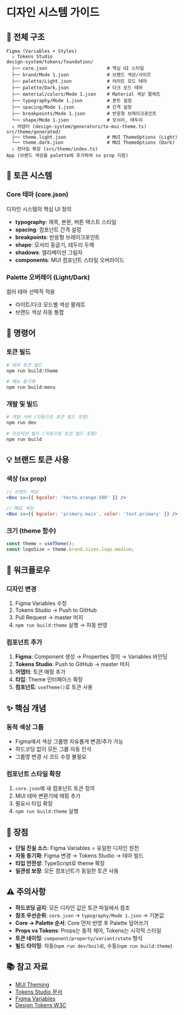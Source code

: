 # 디자인 시스템 가이드

## 📐 전체 구조

```
Figma (Variables + Styles)
  ↓ Tokens Studio
design-system/tokens/foundation/
  ├── core.json                      # 핵심 UI 스타일
  ├── brand/Mode 1.json              # 브랜드 색상/사이즈
  ├── palette/Light.json             # 라이트 모드 테마
  ├── palette/Dark.json              # 다크 모드 테마
  ├── material/colors/Mode 1.json    # Material 색상 팔레트
  ├── typography/Mode 1.json         # 폰트 설정
  ├── spacing/Mode 1.json            # 간격 설정
  ├── breakpoints/Mode 1.json        # 반응형 브레이크포인트
  └── shape/Mode 1.json              # 모서리, 테두리
  ↓ 어댑터 (design-system/generators/to-mui-theme.ts)
src/theme/generated/
  ├── theme.light.json               # MUI ThemeOptions (Light)
  └── theme.dark.json                # MUI ThemeOptions (Dark)
  ↓ 런타임 확장 (src/theme/index.ts)
App (브랜드 색상을 palette에 추가하여 sx prop 지원)
```

## 🎨 토큰 시스템

### Core 테마 (core.json)
디자인 시스템의 핵심 UI 정의
- **typography**: 제목, 본문, 버튼 텍스트 스타일
- **spacing**: 컴포넌트 간격 설정
- **breakpoints**: 반응형 브레이크포인트
- **shape**: 모서리 둥글기, 테두리 두께
- **shadows**: 엘리베이션 그림자
- **components**: MUI 컴포넌트 스타일 오버라이드

### Palette 오버레이 (Light/Dark)
컬러 테마 선택적 적용
- 라이트/다크 모드별 색상 팔레트
- 브랜드 색상 자동 통합

## 🚀 명령어

### 토큰 빌드
```bash
# 테마 토큰 빌드
npm run build:theme

# 메뉴 동기화
npm run build:menu
```

### 개발 및 빌드
```bash
# 개발 서버 (자동으로 토큰 빌드 포함)
npm run dev

# 프로덕션 빌드 (자동으로 토큰 빌드 포함)
npm run build
```

## 💡 브랜드 토큰 사용

### 색상 (sx prop)
```jsx
// 브랜드 색상
<Box sx={{ bgcolor: 'hecto.orange.500' }} />

// MUI 색상
<Box sx={{ bgcolor: 'primary.main', color: 'text.primary' }} />
```

### 크기 (theme 함수)
```jsx
const theme = useTheme();
const logoSize = theme.brand.sizes.logo.medium;
```

## 🔄 워크플로우

### 디자인 변경
1. Figma Variables 수정
2. Tokens Studio → Push to GitHub
3. Pull Request → master 머지
4. `npm run build:theme` 실행 → 자동 반영

### 컴포넌트 추가
1. **Figma**: Component 생성 → Properties 정의 → Variables 바인딩
2. **Tokens Studio**: Push to GitHub → master 머지
3. **어댑터**: 토큰 매핑 추가
4. **타입**: Theme 인터페이스 확장
5. **컴포넌트**: `useTheme()`로 토큰 사용

## ✨ 핵심 개념

### 동적 색상 그룹
- Figma에서 색상 그룹명 자유롭게 변경/추가 가능
- 하드코딩 없이 모든 그룹 자동 인식
- 그룹명 변경 시 코드 수정 불필요

### 컴포넌트 스타일 확장
1. `core.json`에 새 컴포넌트 토큰 정의
2. MUI 테마 변환기에 매핑 추가
3. 필요시 타입 확장
4. `npm run build:theme` 실행

## 🎯 장점
- **단일 진실 소스**: Figma Variables = 유일한 디자인 원천
- **자동 동기화**: Figma 변경 → Tokens Studio → 테마 빌드
- **타입 안전성**: TypeScript로 theme 확장
- **일관성 보장**: 모든 컴포넌트가 동일한 토큰 사용

## ⚠️ 주의사항
- **하드코딩 금지**: 모든 디자인 값은 토큰 파일에서 참조
- **참조 우선순위**: `core.json` → `typography/Mode 1.json` → 기본값
- **Core → Palette 순서**: Core 먼저 반영 후 Palette 덮어쓰기
- **Props vs Tokens**: Props는 동작 제어, Tokens는 시각적 스타일
- **토큰 네이밍**: `component/property/variant/state` 형식
- **빌드 타이밍**: 자동(`npm run dev/build`), 수동(`npm run build:theme`)

## 📚 참고 자료
- [MUI Theming](https://mui.com/material-ui/customization/theming/)
- [Tokens Studio 문서](https://tokens.studio/)
- [Figma Variables](https://help.figma.com/hc/en-us/articles/15339657135383-Guide-to-variables-in-Figma)
- [Design Tokens W3C](https://design-tokens.github.io/community-group/format/)